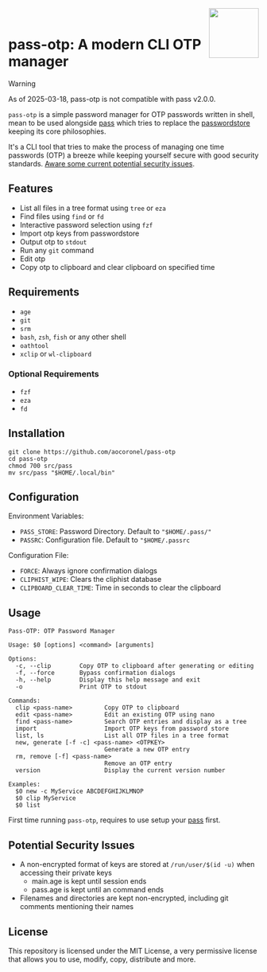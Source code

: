<img src="https://git.disroot.org/aocoronel/images/raw/branch/main/pass.png" align="right" height="100"/>
<br>

<h1 align="left">pass-otp: A modern CLI OTP manager</h1>

> [!WARNING]
> As of 2025-03-18, pass-otp is not compatible with pass v2.0.0.

`pass-otp` is a simple password manager for OTP passwords written in shell, mean to be used alongside [pass](https://github.com/aocoronel/pass) which tries to replace the [passwordstore](https://www.passwordstore.org/) keeping its core philosophies.

It's a CLI tool that tries to make the process of managing one time passwords (OTP) a breeze while keeping yourself secure with good security standards. [Aware some current potential security issues](#potential-security-issues).

## Features

- List all files in a tree format using `tree` or `eza`
- Find files using `find` or `fd`
- Interactive password selection using `fzf`
- Import otp keys from passwordstore
- Output otp to `stdout`
- Run any `git` command
- Edit otp
- Copy otp to clipboard and clear clipboard on specified time

## Requirements

- `age`
- `git`
- `srm`
- `bash`, `zsh`, `fish` or any other shell
- `oathtool`
- `xclip` or `wl-clipboard`

### Optional Requirements

- `fzf`
- `eza`
- `fd`

## Installation

```
git clone https://github.com/aocoronel/pass-otp
cd pass-otp
chmod 700 src/pass
mv src/pass "$HOME/.local/bin"
```

## Configuration

Environment Variables:

- `PASS_STORE`: Password Directory. Default to `"$HOME/.pass/"`
- `PASSRC`: Configuration file. Default to `"$HOME/.passrc`

Configuration File:

- `FORCE`: Always ignore confirmation dialogs
- `CLIPHIST_WIPE`: Clears the cliphist database
- `CLIPBOARD_CLEAR_TIME`: Time in seconds to clear the clipboard

## Usage

```
Pass-OTP: OTP Password Manager

Usage: $0 [options] <command> [arguments]

Options:
  -c, --clip        Copy OTP to clipboard after generating or editing
  -f, --force       Bypass confirmation dialogs
  -h, --help        Display this help message and exit
  -o                Print OTP to stdout

Commands:
  clip <pass-name>         Copy OTP to clipboard
  edit <pass-name>         Edit an existing OTP using nano
  find <pass-name>         Search OTP entries and display as a tree
  import                   Import OTP keys from password store
  list, ls                 List all OTP files in a tree format
  new, generate [-f -c] <pass-name> <OTPKEY>
                           Generate a new OTP entry
  rm, remove [-f] <pass-name>
                           Remove an OTP entry
  version                  Display the current version number

Examples:
  $0 new -c MyService ABCDEFGHIJKLMNOP
  $0 clip MyService
  $0 list
```

First time running `pass-otp`, requires to use setup your [pass](https://github.com/aocoronel/pass) first.

## Potential Security Issues

- A non-encrypted format of keys are stored at `/run/user/$(id -u)` when accessing their private keys
  - main.age is kept until session ends
  - pass.age is kept until an command ends
- Filenames and directories are kept non-encrypted, including git comments mentioning their names

## License

This repository is licensed under the MIT License, a very permissive license that allows you to use, modify, copy, distribute and more.
